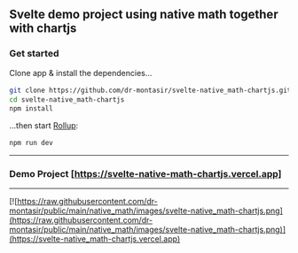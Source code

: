 ## Svelte demo project using native math together with chartjs

### Get started

Clone app & install the dependencies...

```bash
git clone https://github.com/dr-montasir/svelte-native_math-chartjs.git
cd svelte-native_math-chartjs
npm install
```

...then start [Rollup](https://rollupjs.org):

```bash
npm run dev
```

---

### Demo Project [https://svelte-native-math-chartjs.vercel.app]

---

[![https://raw.githubusercontent.com/dr-montasir/public/main/native_math/images/svelte-native_math-chartjs.png](https://raw.githubusercontent.com/dr-montasir/public/main/native_math/images/svelte-native_math-chartjs.png)](https://svelte-native_math-chartjs.vercel.app)
